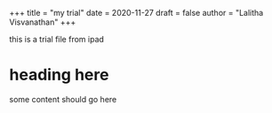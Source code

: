 +++
title = "my trial"
date = 2020-11-27
draft = false
author = "Lalitha Visvanathan"
+++

this is a trial file from ipad

# heading here

some content should go here